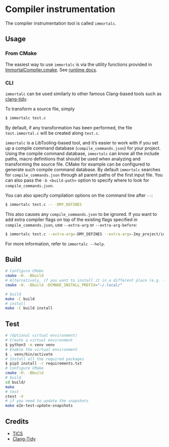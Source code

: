 # Compiler instrumentation

The compiler instrumentation tool is called `immortalc`.

## Usage

### From CMake

The easiest way to use `immortalc` is via the utility functions provided in [ImmortalCompiler.cmake](../runtime/cmake/ImmortalCompiler.cmake). See [runtime docs](../runtime/README.md#automatic-source-transformation-using-cmake).

### CLI

`immortalc` can be used similarly to other famous Clang-based tools such as [clang-tidy](https://clang.llvm.org/extra/clang-tidy/).

To transform a source file, simply

```sh
$ immortalc test.c
```

By default, if any transformation has been performed, the file `test.immortal.c` will be created along `test.c`.

`immortalc` is a LibTooling-based tool, and it’s easier to work with if you set up a compile command database (`compile_commands.json`) for your project. Using the compile command database, `immortalc` can know all the include paths, macro definitions that should be used when analyzing and transforming the source file. CMake for example can be configured to generate such compile command database. By default `immortalc` searches for `compile_commands.json` through all parent paths of the first input file. You can also pass the `-b <build-path>` option to specify where to look for `compile_commands.json`.

You can also specify compilation options on the command line after `--`:

```sh
$ immortalc test.c -- -DMY_DEFINES
```

This also causes any `compile_commands.json` to be ignored. If you want to add extra compiler flags on top of the existing flags specified in `compile_commands.json`, use `--extra-arg` or `--extra-arg-before`:

```sh
$ immortalc test.c --extra-arg=-DMY_DEFINES --extra-arg=-Imy_project/include
```

For more information, refer to `immortalc --help`.

## Build

```sh
# Configure CMake
cmake -H. -Bbuild
# Alternatively, if you want to install it in a different place (e.g. ~/.local/)
cmake -H. -Bbuild -DCMAKE_INSTALL_PREFIX="~/.local/"

# build
make -C build
# install
make -C build install
```

## Test

```sh
# (Optional virtual environment)
# Create a virtual environment
$ python3 -m venv venv
# Enable the virtual environment
$ . venv/bin/activate
# Install all the required packages
$ pip3 install -r requirements.txt
# Configure CMake
cmake -H. -Bbuild
# build
cd build/
make
# test
ctest -V
# if you need to update the snapshots
make e2e-test-update-snapshots
```

## Credits

* [TICS](https://github.com/TUDSSL/TICS/blob/master/tics/source-instrumentation/memory-log-instrumentation/memlog.cpp)
* [Clang-Tidy](https://github.com/llvm/llvm-project/tree/main/clang-tools-extra/clang-tidy)
